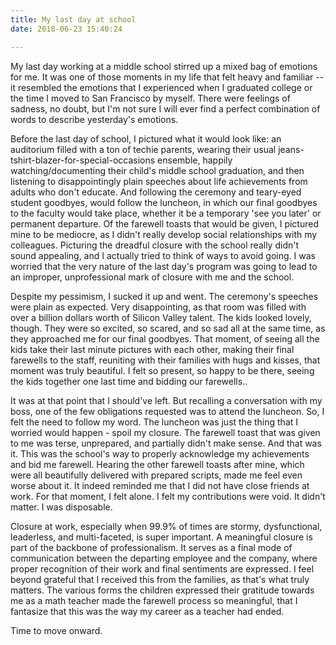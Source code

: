 ```yaml
---
title: My last day at school
date: 2018-06-23 15:40:24

---
```


My last day working at a middle school stirred up a mixed bag of emotions for me.  It was one of those moments in my life that felt heavy and familiar -- it resembled the emotions that I experienced when I graduated college or the time I moved to San Francisco by myself. There were feelings of sadness, no doubt, but I'm not sure I will ever find a perfect combination of words to describe yesterday's emotions.  

Before the last day of school, I pictured what it would look like: an auditorium filled with a ton of techie parents, wearing their usual jeans-tshirt-blazer-for-special-occasions ensemble, happily watching/documenting their child's middle school graduation, and then listening to disappointingly plain speeches about life achievements from adults who don't educate. And following the ceremony and teary-eyed student goodbyes, would follow the luncheon, in which our final goodbyes to the faculty would take place, whether it be a temporary 'see you later' or permanent departure. Of the farewell toasts that would be given, I pictured mine to be mediocre, as I didn't really develop social relationships with my colleagues.   Picturing the dreadful closure with the school really didn't sound appealing, and I actually tried to think of ways to avoid going.  I was worried that the very nature of the last day's program was going to lead to an improper, unprofessional mark of closure with me and the school.

Despite my pessimism, I sucked it up and went.  The ceremony's speeches were plain as expected.  Very disappointing, as that room was filled with over a billion dollars worth of Silicon Valley talent. The kids looked lovely, though.  They were so excited, so scared, and so sad all at the same time, as they approached me for our final goodbyes.  That moment, of seeing all the kids take their last minute pictures with each other, making their final farewells to the staff, reuniting with their families with hugs and kisses, that moment was truly beautiful.  I felt so present, so happy to be there, seeing the kids together one last time and bidding our farewells..    

It was at that point that I should've left. But recalling a conversation with my boss, one of the few obligations requested was to attend the luncheon.  So, I felt the need to follow my word.  The luncheon was just the thing that I worried would happen - spoil my closure.  The farewell toast that was given to me was terse, unprepared, and partially didn't make sense.  And that was it.  This was the school's way to properly acknowledge my achievements and bid me farewell.  Hearing the other farewell toasts after mine, which were all beautifully delivered with prepared scripts, made me feel even worse about it. It indeed reminded me that I did not have close friends at work. For that moment, I felt alone.  I felt my contributions were void. It didn't matter. I was disposable.

Closure at work, especially when 99.9% of times are stormy, dysfunctional, leaderless, and multi-faceted, is super important. A meaningful closure is part of the backbone of professionalism. It serves as a final mode of communication between the departing employee and the company, where proper recognition of their work and final sentiments are expressed.  I feel beyond grateful that I received this from the families, as that's what truly matters.  The various forms the children expressed their gratitude towards me as a math teacher made the farewell process so meaningful, that I fantasize that this was the way my career as a teacher had ended.  

Time to move onward.






